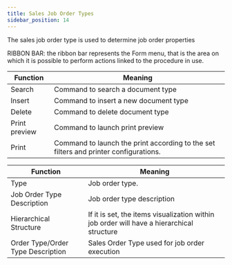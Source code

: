 ```yaml
---
title: Sales Job Order Types
sidebar_position: 14
---
```


The sales job order type is used to determine job order properties

RIBBON BAR: the ribbon bar represents the Form menu, that is the area on which it is possible to perform actions linked to the procedure in use. 



| Function | Meaning |
| --- | --- |
| Search | Command to search a document type |
| Insert | Command to insert a new document type |
| Delete | Command to delete document type |
| Print preview | Command to launch print preview |
| Print | Command to launch the print according to the set filters and printer configurations. |



| Function | Meaning |
| --- | --- |
| Type  | Job order type. |
| Job Order Type Description | Job order type description |
| Hierarchical Structure | If it is set, the items visualization within job order will have a hierarchical structure |
| Order Type/Order Type Description | Sales Order Type used for job order execution  |






